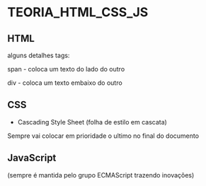 # TEORIA_HTML_CSS_JS

## HTML

alguns detalhes tags:

span - coloca um texto do lado do outro

div - coloca um texto embaixo do outro


## CSS

- Cascading Style Sheet (folha de estilo em cascata)

Sempre vai colocar em prioridade o ultimo no final do documento

## JavaScript

(sempre é mantida pelo grupo ECMAScript trazendo inovações)
